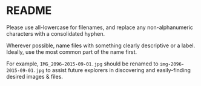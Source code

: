# README
Please use all-lowercase for filenames, and replace any
non-alphanumeric characters with a consolidated hyphen.

Wherever possible, name files with something clearly
descriptive or a label.  Ideally, use the most common
part of the name first.

For example, `IMG_2096-2015-09-01.jpg` should be renamed to
`img-2096-2015-09-01.jpg` to assist future explorers in
discovering and easily-finding desired images & files.
